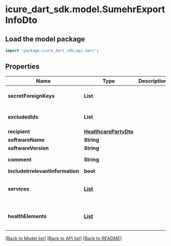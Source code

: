 # icure_dart_sdk.model.SumehrExportInfoDto

## Load the model package
```dart
import 'package:icure_dart_sdk/api.dart';
```

## Properties
Name | Type | Description | Notes
------------ | ------------- | ------------- | -------------
**secretForeignKeys** | **List<String>** |  | [default to const []]
**excludedIds** | **List<String>** |  | [default to const []]
**recipient** | [**HealthcarePartyDto**](HealthcarePartyDto.md) |  | [optional] 
**softwareName** | **String** |  | [optional] 
**softwareVersion** | **String** |  | [optional] 
**comment** | **String** |  | [default to '""']
**includeIrrelevantInformation** | **bool** |  | [optional] 
**services** | [**List<ServiceDto>**](ServiceDto.md) |  | [optional] [default to const []]
**healthElements** | [**List<HealthElementDto>**](HealthElementDto.md) |  | [optional] [default to const []]

[[Back to Model list]](../README.md#documentation-for-models) [[Back to API list]](../README.md#documentation-for-api-endpoints) [[Back to README]](../README.md)


